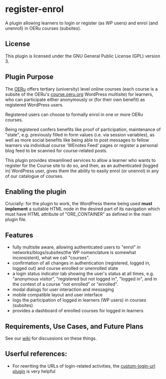 # register-enrol
A plugin allowing learners to login or register (as WP users) and enrol (and unenroll) in OERu courses (subsites).

## License

This plugin is licensed under the GNU General Public License (GPL) version 3.

## Plugin Purpose

The [OERu](https://oeru.org) offers tertiary (university) level online courses (each course is a subsite of the OERu's [course.oeru.org](https://course.oeru.org) WordPress multisite) for learners, who can participate either anonymously or (for their own benefit) as registered WordPress users.

Registered users can choose to formally enrol in one or more OERu courses.

Being registered confers benefits like proof of participation, maintenance of "state", e.g. previously filled in form values (i.e. via session variables), as well as more social benefits like being able to post messages to fellow learners via individual course 'WEnotes Feed' pages or register a personal blog feed to be scanned for course-related posts.

This plugin provides streamlined services to allow a learner who wants to register for the Course site to do so, and then, as an authenticated (logged in) WordPress user, gives them the ability to easily enrol (or unenrol) in any of  our catalogue of courses.

## Enabling the plugin

Crucially: for the plugin to work, the WordPress theme being used __must implement__ a suitable HTML node in the desired part of its navigation which must have HTML attribute of "ORE_CONTAINER" as defined in the main plugin file.

## Features

* fully multisite aware, allowing authenticated users to "enrol" in networks/blogs/subsites(the WP nomenclature is somewhat inconsistent), what we call "courses".
* confirmation of all changes in authentication (registered, logged in, logged out) and course enrolled or unenrolled state
* a login status indicator tab showing the user's status at all times, e.g. "anonymous visitor", "registered but not logged in", "logged in", and in the context of a course "not enrolled" or "enrolled".
* modal dialogs for user interaction and messaging
* mobile compatible layout and user interface
* logs the participation of logged in learners (WP users) in courses (subsites)
* provides a dashboard of enrolled courses for logged in learners

## Requirements, Use Cases, and Future Plans

See our [wiki](https://github.com/oeru/register-enrol/wiki) for discussions on these things.

## Userful references:

* For rewriting the URLs of login-related activities, the [custom-login-url plugin](https://wordpress.org/plugins/custom-login-url/) is very helpful
